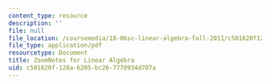 ```yaml
---
content_type: resource
description: ''
file: null
file_location: /coursemedia/18-06sc-linear-algebra-fall-2011/c501620f128ab205bc267770934d707a_MIT18_06SCF11_ZoomNotes.pdf
file_type: application/pdf
resourcetype: Document
title: ZoomNotes for Linear Algebra
uid: c501620f-128a-b205-bc26-7770934d707a
---
```

